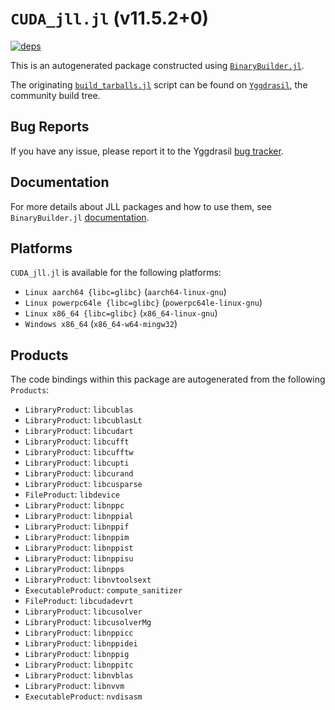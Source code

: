 # `CUDA_jll.jl` (v11.5.2+0)

[![deps](https://juliahub.com/docs/CUDA_jll/deps.svg)](https://juliahub.com/ui/Packages/CUDA_jll/nSfHz?page=2)

This is an autogenerated package constructed using [`BinaryBuilder.jl`](https://github.com/JuliaPackaging/BinaryBuilder.jl).

The originating [`build_tarballs.jl`](https://github.com/JuliaPackaging/Yggdrasil/blob/5129f3d886c62c861bccc6adb9cffcc339acb4fd/C/CUDA/CUDA@11.5/build_tarballs.jl) script can be found on [`Yggdrasil`](https://github.com/JuliaPackaging/Yggdrasil/), the community build tree.

## Bug Reports

If you have any issue, please report it to the Yggdrasil [bug tracker](https://github.com/JuliaPackaging/Yggdrasil/issues).

## Documentation

For more details about JLL packages and how to use them, see `BinaryBuilder.jl` [documentation](https://docs.binarybuilder.org/stable/jll/).

## Platforms

`CUDA_jll.jl` is available for the following platforms:

* `Linux aarch64 {libc=glibc}` (`aarch64-linux-gnu`)
* `Linux powerpc64le {libc=glibc}` (`powerpc64le-linux-gnu`)
* `Linux x86_64 {libc=glibc}` (`x86_64-linux-gnu`)
* `Windows x86_64` (`x86_64-w64-mingw32`)

## Products

The code bindings within this package are autogenerated from the following `Products`:

* `LibraryProduct`: `libcublas`
* `LibraryProduct`: `libcublasLt`
* `LibraryProduct`: `libcudart`
* `LibraryProduct`: `libcufft`
* `LibraryProduct`: `libcufftw`
* `LibraryProduct`: `libcupti`
* `LibraryProduct`: `libcurand`
* `LibraryProduct`: `libcusparse`
* `FileProduct`: `libdevice`
* `LibraryProduct`: `libnppc`
* `LibraryProduct`: `libnppial`
* `LibraryProduct`: `libnppif`
* `LibraryProduct`: `libnppim`
* `LibraryProduct`: `libnppist`
* `LibraryProduct`: `libnppisu`
* `LibraryProduct`: `libnpps`
* `LibraryProduct`: `libnvtoolsext`
* `ExecutableProduct`: `compute_sanitizer`
* `FileProduct`: `libcudadevrt`
* `LibraryProduct`: `libcusolver`
* `LibraryProduct`: `libcusolverMg`
* `LibraryProduct`: `libnppicc`
* `LibraryProduct`: `libnppidei`
* `LibraryProduct`: `libnppig`
* `LibraryProduct`: `libnppitc`
* `LibraryProduct`: `libnvblas`
* `LibraryProduct`: `libnvvm`
* `ExecutableProduct`: `nvdisasm`
